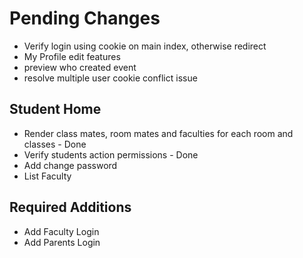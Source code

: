# Pending Changes
- Verify login using cookie on main index, otherwise redirect
- My Profile edit features
- preview who created event
- resolve multiple user cookie conflict issue

## Student Home
- Render class mates, room mates and faculties for each room and classes - Done
- Verify students action permissions - Done
- Add change password
- List Faculty

## Required Additions
- Add Faculty Login
- Add Parents Login